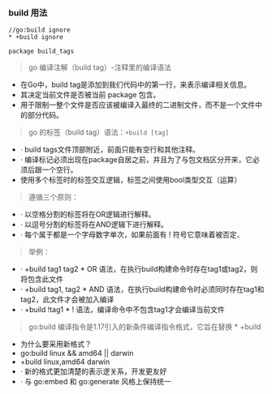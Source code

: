 ### build <tags> 用法
```
//go:build ignore
* +build ignore

package build_tags
```

> go 编译注解（build tag）-注释里的编译语法
* 在Go中，build tag是添加到我们代码中的第一行，来表示编译相关信息。
* 其决定当前文件是否被当前 package 包含。
* 用于限制一整个文件是否应该被编译入最终的二进制文件，而不是一个文件中的部分代码。
> go 的标签（build tag）语法：`+build [tag]`
* · build tags文件顶部附近，前面只能有空行和其他注释。
* · 编译标记必须出现在package自居之前，并且为了与包文档区分开来，它必须后跟一个空行。
* 使用多个标签时的标签交互逻辑，标签之间使用bool类型交互（运算）
> 遵循三个原则：
* · 以空格分割的标签将在OR逻辑进行解释。
* · 以逗号分割的标签将在AND逻辑下进行解释。
* · 每个属于都是一个字母数字单次，如果前面有 ! 符号它意味着被否定、
> 举例：
* · +build tag1 tag2  * OR 语法，在执行build构建命令时存在tag1或tag2，则将包含此文件
* · +build tag1, tag2 * AND 语法，在执行build构建命令时必须同时存在tag1和tag2，此文件才会被加入编译
* · +build !tag1	   * ! 语法，编译命令中不包含tag1才会编译当前文件


> go:build 编译指令是1.17引入的新条件编译指令格式，它旨在替换 * +build 
* 为什么要采用新格式？
* go:build linux && amd64 || darwin
* +build linux,amd64 darwin
* · 新的格式更加清楚的表示逻关系，开发更友好
* · 与 go:embed 和 go:generate 风格上保持统一
